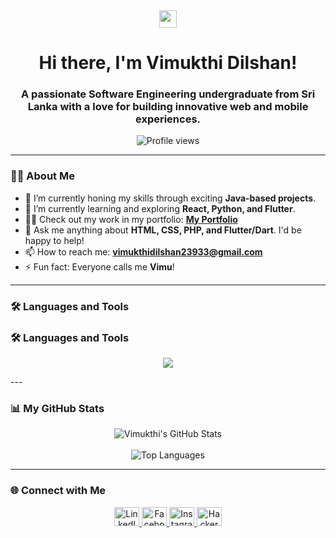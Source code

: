 <div align="center">
  <img src="https://media.giphy.com/media/hvRJCLFzcasrR4ia7z/giphy.gif" width="28">
</div>

<h1 align="center">
  Hi there, I'm Vimukthi Dilshan!
</h1>

<h3 align="center">
  A passionate Software Engineering undergraduate from Sri Lanka with a love for building innovative web and mobile experiences.
</h3>

<p align="center">
  <img src="https://komarev.com/ghpvc/?username=dgvdilshan&label=Profile%20Views&color=0e75b6&style=flat-square" alt="Profile views" />
</p>

---

### 🙋‍♂️ About Me

- 🔭 I’m currently honing my skills through exciting **Java-based projects**.
- 🌱 I’m currently learning and exploring **React, Python, and Flutter**.
- 👨‍💻 Check out my work in my portfolio: **[My Portfolio](https://mycurriculum123.000webhostapp.com/)**
- 💬 Ask me anything about **HTML, CSS, PHP, and Flutter/Dart**. I'd be happy to help!
- 📫 How to reach me: **[vimukthidilshan23933@gmail.com](mailto:vimukthidilshan23933@gmail.com)**
- ⚡ Fun fact: Everyone calls me **Vimu**!

---

### 🛠️ Languages and Tools

### 🛠️ Languages and Tools

<p align="center">
  <a href="https://skillicons.dev">
    <img src="https://skillicons.dev/icons?i=react,js,bootstrap,java,php,python,flutter,dart,firebase,mysql,c,cpp,git,figma,arduino&perline=8" />
  </a>
</p>
---

### 📊 My GitHub Stats

<p align="center">
  <img align="center" src="https://github-readme-stats.vercel.app/api?username=dgvdilshan&show_icons=true&locale=en&theme=tokyonight&hide_border=true" alt="Vimukthi's GitHub Stats" />
  <br><br>
  <img align="center" src="https://github-readme-stats.vercel.app/api/top-langs?username=dgvdilshan&show_icons=true&locale=en&layout=compact&theme=tokyonight&hide_border=true" alt="Top Languages" />
</p>

---

### 🌐 Connect with Me

<p align="center">
  <a href="https://www.linkedin.com/in/vimukthi-dilshan-ba3288255/" target="_blank" rel="noopener noreferrer">
    <img src="https://raw.githubusercontent.com/rahuldkjain/github-profile-readme-generator/master/src/images/icons/Social/linked-in-alt.svg" alt="LinkedIn" height="30" width="40" />
  </a>
  <a href="https://www.facebook.com/vimukthi.dilshan.182" target="_blank" rel="noopener noreferrer">
    <img src="https://raw.githubusercontent.com/rahuldkjain/github-profile-readme-generator/master/src/images/icons/Social/facebook.svg" alt="Facebook" height="30" width="40" />
  </a>
  <a href="https://instagram.com/vimukthidilshanudg" target="_blank" rel="noopener noreferrer">
    <img src="https://raw.githubusercontent.com/rahuldkjain/github-profile-readme-generator/master/src/images/icons/Social/instagram.svg" alt="Instagram" height="30" width="40" />
  </a>
  <a href="https://www.hackerrank.com/profile/vimukthidilshan2" target="_blank" rel="noopener noreferrer">
    <img src="https://raw.githubusercontent.com/rahuldkjain/github-profile-readme-generator/master/src/images/icons/Social/hackerrank.svg" alt="HackerRank" height="30" width="40" />
  </a>
</p>
